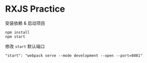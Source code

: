 # RXJS Practice


安装依赖 & 启动项目
```
npm install
npm start
```
修改 `start` 默认端口

```
"start": "webpack serve --mode development --open --port=8081"
```


